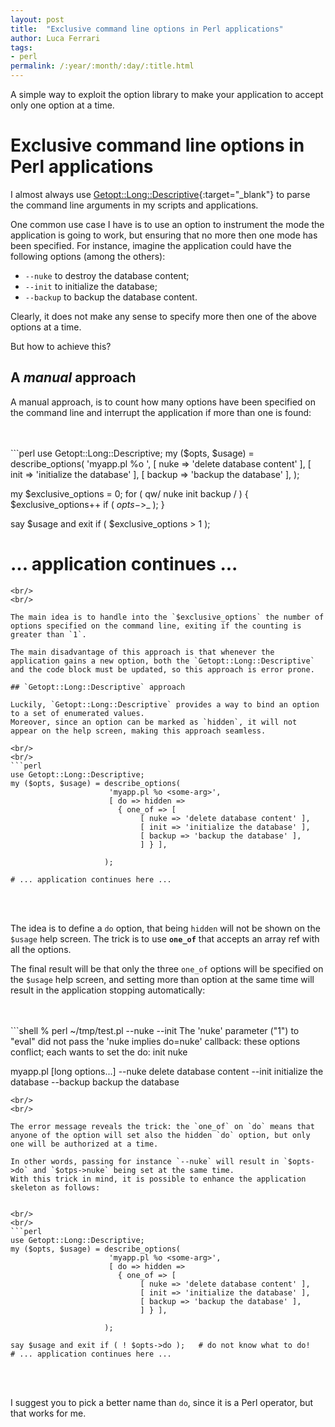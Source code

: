 ```yaml
---
layout: post
title:  "Exclusive command line options in Perl applications"
author: Luca Ferrari
tags:
- perl
permalink: /:year/:month/:day/:title.html
---
```

A simple way to exploit the option library to make your application to accept only one option at a time.

# Exclusive command line options in Perl applications

I almost always use [Getopt::Long::Descriptive](https://metacpan.org/pod/Getopt::Long::Descriptive){:target="_blank"} to parse the command line arguments in my scripts and applications.

One common use case I have is to use an option to instrument the mode the application is going to work, but ensuring that no more then one mode has been specified. For instance, imagine the application could have the following options (among the others):
- `--nuke` to destroy the database content;
- `--init` to initialize the database;
- `--backup` to backup the database content.

Clearly, it does not make any sense to specify more then one of the above options at a time.

But how to achieve this?

## A *manual* approach

A manual approach, is to count how many options have been specified on the command line and interrupt the application if more than one is found:

<br/>
<br/>
```perl
use Getopt::Long::Descriptive;
my ($opts, $usage) = describe_options(
				      'myapp.pl %o <some-arg>',
				      [ nuke => 'delete database content' ],
				      [ init => 'initialize the database' ],
				      [ backup => 'backup the database' ],
				     );


my $exclusive_options = 0;
for ( qw/ nuke init backup / ) {
    $exclusive_options++ if ( $opts->$_ );
}

say $usage and exit if ( $exclusive_options > 1 );

# ... application continues ...
```
<br/>
<br/>

The main idea is to handle into the `$exclusive_options` the number of options specified on the command line, exiting if the counting is greater than `1`.

The main disadvantage of this approach is that whenever the application gains a new option, both the `Getopt::Long::Descriptive` and the code block must be updated, so this approach is error prone.

## `Getopt::Long::Descriptive` approach

Luckily, `Getopt::Long::Descriptive` provides a way to bind an option to a set of enumerated values.
Moreover, since an option can be marked as `hidden`, it will not appear on the help screen, making this approach seamless.

<br/>
<br/>
```perl
use Getopt::Long::Descriptive;
my ($opts, $usage) = describe_options(
				      'myapp.pl %o <some-arg>',
				      [ do => hidden =>
  		 			    { one_of => [
						     [ nuke => 'delete database content' ],
						     [ init => 'initialize the database' ],
						     [ backup => 'backup the database' ],
						     ] } ],

				     );

# ... application continues here ...
```
<br/>
<br/>

The idea is to define a `do` option, that being `hidden` will not be shown on the `$usage` help screen.
The trick is to use **`one_of`** that accepts an array ref with all the options.

The final result will be that only the three `one_of` options will be specified on the `$usage` help screen, and setting more than option at the same time will result in the application stopping automatically:

<br/>
<br/>
```shell
% perl ~/tmp/test.pl --nuke --init
The 'nuke' parameter ("1") to "eval" did not pass the 'nuke implies do=nuke' callback: these options conflict; each wants to set the do: init nuke


myapp.pl [long options...] <some-arg>
        --nuke    delete database content
        --init    initialize the database
        --backup  backup the database

```
<br/>
<br/>

The error message reveals the trick: the `one_of` on `do` means that anyone of the option will set also the hidden `do` option, but only one will be authorized at a time.

In other words, passing for instance `--nuke` will result in `$opts->do` and `$otps->nuke` being set at the same time.
With this trick in mind, it is possible to enhance the application skeleton as follows:


<br/>
<br/>
```perl
use Getopt::Long::Descriptive;
my ($opts, $usage) = describe_options(
				      'myapp.pl %o <some-arg>',
				      [ do => hidden =>
  		 			    { one_of => [
						     [ nuke => 'delete database content' ],
						     [ init => 'initialize the database' ],
						     [ backup => 'backup the database' ],
						     ] } ],

				     );

say $usage and exit if ( ! $opts->do );   # do not know what to do!
# ... application continues here ...

```
<br/>
<br/>

I suggest you to pick a better name than `do`, since it is a Perl operator, but that works for me.
